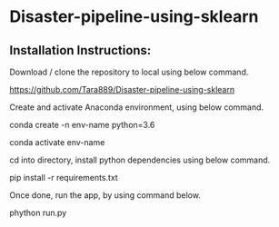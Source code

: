 # Disaster-pipeline-using-sklearn

## Installation Instructions:

Download / clone the repository to local using below command.

https://github.com/Tara889/Disaster-pipeline-using-sklearn

Create and activate Anaconda environment, using below command.

conda create -n env-name python=3.6

conda activate env-name

cd into directory, install python dependencies using below command.

pip install -r requirements.txt

Once done, run the app, by using command below.

phython run.py

